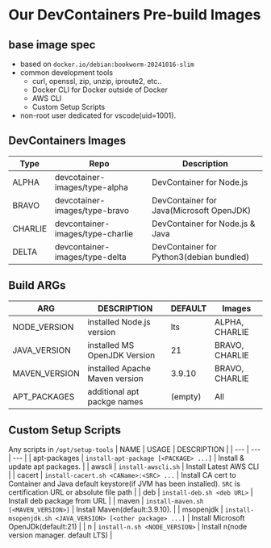 # Our DevContainers Pre-build Images

## base image spec
- based on `docker.io/debian:bookworm-20241016-slim`
- common development tools
  - curl, openssl, zip, unzip, iproute2, etc..
  - Docker CLI for Docker outside of Docker
  - AWS CLI
  - Custom Setup Scripts
- non-root user dedicated for vscode(uid=1001).

## DevContainers Images
| Type | Repo  | Description |
| --- | --- | --- |
| ALPHA | devcotainer-images/type-alpha | DevContainer for Node.js |
| BRAVO | devcotainer-images/type-bravo | DevContainer for Java(Microsoft OpenJDK) |
| CHARLIE | devcontainer-images/type-charlie | DevContainer for Node.js & Java |
| DELTA | devcontainer-images/type-delta | DevContainer for Python3(debian bundled) |

## Build ARGs
| ARG | DESCRIPTION | DEFAULT | Images |
| --- | --- | --- | --- |
| NODE_VERSION | installed Node.js version | lts | ALPHA, CHARLIE |
| JAVA_VERSION | installed MS OpenJDK Version | 21 | BRAVO, CHARLIE |
| MAVEN_VERSION | installed Apache Maven version | 3.9.10 | BRAVO, CHARLIE |
| APT_PACKAGES | additional apt packge names | (empty) | All |

## Custom Setup Scripts
Any scripts in `/opt/setup-tools`
| NAME | USAGE | DESCRIPTION |
| --- | --- | --- |
| apt-packages | `install-apt-package [<PACKAGE> ...]` | Install & update apt packages. |
| awscli | `install-awscli.sh` | Install Latest AWS CLI |
| cacert | `install-cacert.sh <CAName>:<SRC> ...` | Install CA cert to Container and Java default keystore(if JVM has been installed). `SRC` is certification URL or absolute file path |
| deb | `install-deb.sh <deb URL>` | Install deb package from URL |
| maven | `install-maven.sh [<MAVEN_VERSION>]` | Install Maven(default:3.9.10). |
| msopenjdk | `install-msopenjdk.sh <JAVA_VERSION> [<other package> ...]` | Install Microsoft OpenJDk(default:21) |
| n | `install-n.sh <NODE_VERSION>` | Install n(node version manager. default LTS) |